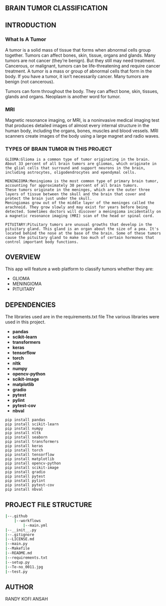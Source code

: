 ## BRAIN TUMOR CLASSIFICATION

## INTRODUCTION
### What Is A Tumor
A tumor is a solid mass of tissue that forms when abnormal cells group together. Tumors can affect bones, skin, tissue, organs and glands. Many tumors are not cancer (they’re benign). But they still may need treatment. Cancerous, or malignant, tumors can be life-threatening and require cancer treatment.
A tumor is a mass or group of abnormal cells that form in the body. If you have a tumor, it isn’t necessarily cancer. Many tumors are benign (not cancerous).

Tumors can form throughout the body. They can affect bone, skin, tissues, glands and organs. Neoplasm is another word for tumor.

### MRI
Magnetic resonance imaging, or MRI, is a noninvasive medical imaging test that produces detailed images of almost every internal structure in the human body, including the organs, bones, muscles and blood vessels. MRI scanners create images of the body using a large magnet and radio waves.

### TYPES OF BRAIN TUMOR IN THIS PROJECT
    GLIOMA:Glioma is a common type of tumor originating in the brain. About 33 percent of all brain tumors are gliomas, which originate in the glial cells that surround and support neurons in the brain, including astrocytes, oligodendrocytes and ependymal cells.

    MENINGIOMA:Meningioma is the most common type of primary brain tumor, accounting for approximately 30 percent of all brain tumors.
    These tumors originate in the meninges, which are the outer three layers of tissue between the skull and the brain that cover and protect the brain just under the skull.
    Meningiomas grow out of the middle layer of the meninges called the arachnoid. They grow slowly and may exist for years before being detected. Sometimes doctors will discover a meningioma incidentally on a magnetic resonance imaging (MRI) scan of the head or spinal cord.

    PITUITARY:Pituitary tumors are unusual growths that develop in the pituitary gland. This gland is an organ about the size of a pea. It's located behind the nose at the base of the brain. Some of these tumors cause the pituitary gland to make too much of certain hormones that control important body functions.





## OVERVIEW 
This app will feature a web platform to classify tumors whether they are:
* GLIOMA
* MENINGIOMA
* PITUITARY

## DEPENDENCIES
The libraries used are in the requirements.txt file
The various libraries were used in this project.
* **pandas**
* **scikit-learn**
* **transformers**
* **keras**
* **tensorflow**
* **torch**
* **nltk**
* **numpy**
* **opencv-python**
* **scikit-image**
* **matplotlib**
* **gradio**
* **pytest**
* **pylint**
* **pytest-cov**
* **nbval**

```
pip install pandas 
pip install scikit-learn
pip install numpy
pip install nltk
pip install seaborn
pip install transformers
pip install keras
pip install torch
pip install tensorflow
pip install matplotlib
pip install opencv-python
pip install scikit-image
pip install gradio
pip install pytest
pip install pylint
pip install pytest-cov
pip install nbval
```

## PROJECT FILE STRUCTURE
```sh
|--.github
    |--workflows
        |--main.yml
|--__init__.py
|--.gitignore
|--LICENSE.md
|--main.py
|--Makefile
|--README.md
|--requirements.txt
|--setup.py
|--Te-no_0011.jpg
|--test.py
```

## AUTHOR
RANDY KOFI ANSAH